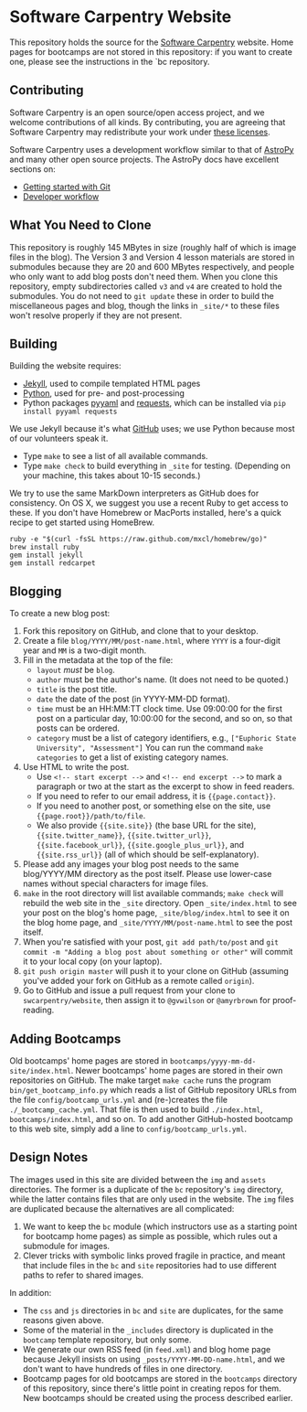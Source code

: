 Software Carpentry Website
==========================

This repository holds the source for
the [Software Carpentry](http://software-carpentry.org) website.
Home pages for bootcamps are not stored in this repository:
if you want to create one,
please see the instructions in the `bc repository.

Contributing
------------

Software Carpentry is an open source/open access project,
and we welcome contributions of all kinds.
By contributing,
you are agreeing that Software Carpentry may redistribute your work
under [these licenses](http://software-carpentry.org/license.html).

Software Carpentry uses a development workflow similar to that of [AstroPy](http://astropy.org)
and many other open source projects.
The AstroPy docs have excellent sections on:

*   [Getting started with Git](http://astropy.readthedocs.org/en/latest/development/workflow/index.html#getting-started-with-git)
*   [Developer workflow](http://astropy.readthedocs.org/en/latest/development/workflow/development_workflow.html)

What You Need to Clone
----------------------

This repository is roughly 145 MBytes in size
(roughly half of which is image files in the blog).
The Version 3 and Version 4 lesson materials are stored in submodules
because they are 20 and 600 MBytes respectively,
and people who only want to add blog posts don't need them.
When you clone this repository,
empty subdirectories called `v3` and `v4` are created to hold the submodules.
You do not need to `git update` these in order to build the miscellaneous pages and blog,
though the links in `_site/*` to these files won't resolve properly if they are not present.

Building
--------

Building the website requires: 
  - [Jekyll](http://jekyllrb.com/), used to compile templated HTML pages
  - [Python](http://python.org/), used for pre- and post-processing
  - Python packages [pyyaml](https://pypi.python.org/pypi/PyYAML) and
    [requests](https://pypi.python.org/pypi/requests), which can be installed
    via ```pip install pyyaml requests``` 

We use Jekyll because it's what [GitHub](http://github.com/) uses;
we use Python because most of our volunteers speak it.

*   Type `make` to see a list of all available commands.
*   Type `make check` to build everything in `_site` for testing.
    (Depending on your machine, this takes about 10-15 seconds.)

We try to use the same MarkDown interpreters as GitHub does for
consistency.  On OS X, we suggest you use a recent Ruby to get access
to these.  If you don't have Homebrew or MacPorts installed, here's a
quick recipe to get started using HomeBrew.

```
ruby -e "$(curl -fsSL https://raw.github.com/mxcl/homebrew/go)"
brew install ruby
gem install jekyll
gem install redcarpet 
```

Blogging 
--------

To create a new blog post:

1.  Fork this repository on GitHub, and clone that to your desktop.
2.  Create a file `blog/YYYY/MM/post-name.html`,
    where `YYYY` is a four-digit year and `MM` is a two-digit month.
3.  Fill in the metadata at the top of the file:
    -   `layout` *must* be `blog`.
    -   `author` must be the author's name.  (It does not need to be quoted.)
    -   `title` is the post title.
    -   `date` the date of the post (in YYYY-MM-DD format).
    -   `time` must be an HH:MM:TT clock time.
        Use 09:00:00 for the first post on a particular day,
        10:00:00 for the second,
        and so on,
        so that posts can be ordered.
    -   `category` must be a list of category identifiers, e.g.,
        `["Euphoric State University", "Assessment"]`
        You can run the command `make categories` to get a list of existing category names.
4.  Use HTML to write the post.
    -   Use `<!-- start excerpt -->` and `<!-- end excerpt -->`
        to mark a paragraph or two at the start
        as the excerpt to show in feed readers.
    -   If you need to refer to our email address, it is `{{page.contact}}`.
    -   If you need to another post, or something else on the site, use `{{page.root}}/path/to/file`.
    -   We also provide `{{site.site}}` (the base URL for the site),
        `{{site.twitter_name}}`,
        `{{site.twitter_url}}`,
        `{{site.facebook_url}}`,
        `{{site.google_plus_url}}`,
        and `{{site.rss_url}}`
        (all of which should be self-explanatory).
5.  Please add any images your blog post needs to the same blog/YYYY/MM directory as the post itself.
    Please use lower-case names without special characters for image files.
6.  `make` in the root directory will list available commands;
    `make check` will rebuild the web site in the `_site` directory.
    Open `_site/index.html` to see your post on the blog's home page,
    `_site/blog/index.html` to see it on the blog home page,
    and `_site/YYYY/MM/post-name.html` to see the post itself.
7.  When you're satisfied with your post,
    `git add path/to/post` and `git commit -m "Adding a blog post about something or other"`
    will commit it to your local copy (on your laptop).
8.  `git push origin master` will push it to your clone on GitHub
    (assuming you've added your fork on GitHub as a remote called `origin`).
9.  Go to GitHub and issue a pull request from your clone to `swcarpentry/website`,
    then assign it to `@gvwilson` or `@amyrbrown` for proof-reading.

Adding Bootcamps
----------------

Old bootcamps' home pages are stored in `bootcamps/yyyy-mm-dd-site/index.html`.
Newer bootcamps' home pages are stored in their own repositories on GitHub.
The make target `make cache` runs the program `bin/get_bootcamp_info.py`
which reads a list of GitHub repository URLs from the file `config/bootcamp_urls.yml`
and (re-)creates the file `./_bootcamp_cache.yml`.
That file is then used to build `./index.html`, `bootcamps/index.html`, and so on.
To add another GitHub-hosted bootcamp to this web site,
simply add a line to `config/bootcamp_urls.yml`.

Design Notes
------------

The images used in this site are divided between the `img` and `assets` directories.
The former is a duplicate of the `bc` repository's `img` directory,
while the latter contains files that are only used in the website.
The `img` files are duplicated because the alternatives are all complicated:

1.  We want to keep the `bc` module 
    (which instructors use as a starting point for bootcamp home pages)
    as simple as possible,
    which rules out a submodule for images.
2.  Clever tricks with symbolic links proved fragile in practice,
    and meant that include files in the `bc` and `site` repositories
    had to use different paths to refer to shared images.

In addition:

*   The `css` and `js` directories in `bc` and `site` are duplicates,
    for the same reasons given above.
*   Some of the material in the `_includes` directory
    is duplicated in the `bootcamp` template repository,
    but only some.
*   We generate our own RSS feed (in `feed.xml`) and blog home page
    because Jekyll insists on using `_posts/YYYY-MM-DD-name.html`,
    and we don't want to have hundreds of files in one directory.
*   Bootcamp pages for old bootcamps
    are stored in the `bootcamps` directory of this repository,
    since there's little point in creating repos for them.
    New bootcamps should be created using the process described earlier.
